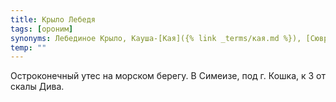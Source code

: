 ```yaml
---
title: Крыло Лебедя
tags: [ороним]
synonyms: Лебединое Крыло, Кауша-[Кая]({% link _terms/кая.md %}), [Сюври]({% link _terms/сюври.md %})-[Кая]({% link _terms/кая.md %}), [Лиман]({% link _terms/лиман.md %})-[Кая]({% link _terms/кая.md %})
temp: ""
---
```


Остроконечный утес на морском берегу. В Симеизе, под г. Кошка, к З от скалы
Дива.
